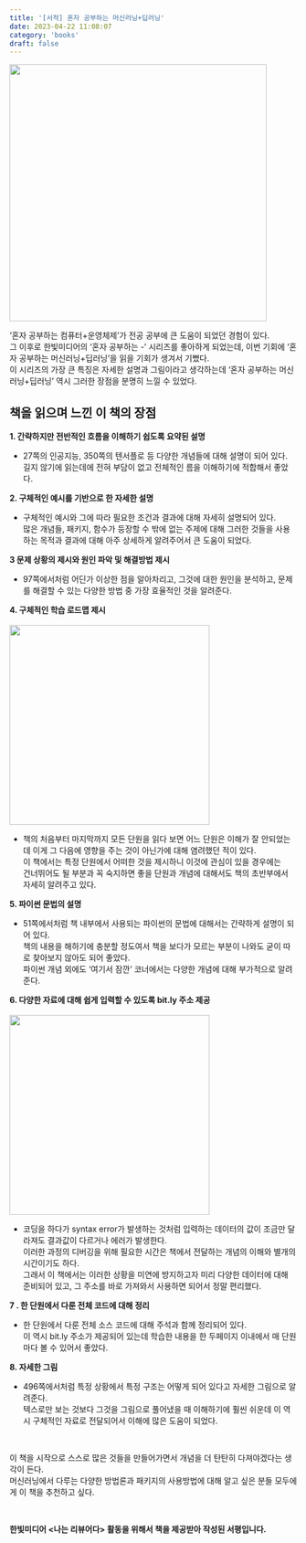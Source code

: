 ```yaml
---
title: '[서적] 혼자 공부하는 머신러닝+딥러닝'
date: 2023-04-22 11:08:07
category: 'books'
draft: false
---
```

<img src="https://user-images.githubusercontent.com/79896443/233764410-ae2bea39-ea22-4e75-8cb4-547f6a494337.png" width="450">

‘혼자 공부하는 컴퓨터+운영체제’가 전공 공부에 큰 도움이 되었던 경험이 있다.   
그 이후로 한빛미디어의 ‘혼자 공부하는 -’ 시리즈를 좋아하게 되었는데, 이번 기회에 ‘혼자 공부하는 머신러닝+딥러닝’을 읽을 기회가 생겨서 기뻤다.   
이 시리즈의 가장 큰 특징은 자세한 설명과 그림이라고 생각하는데 ‘혼자 공부하는 머신러닝+딥러닝’ 역시 그러한 장점을 분명히 느낄 수 있었다.   

## 책을 읽으며 느낀 이 책의 장점
**1. 간략하지만 전반적인 흐름을 이해하기 쉽도록 요약된 설명**    
  - 27쪽의 인공지능,  350쪽의 텐서플로 등 다양한 개념들에 대해 설명이 되어 있다.   
    길지 않기에 읽는데에 전혀 부담이 없고 전체적인 름을 이해하기에 적합해서 좋았다. 

**2. 구체적인 예시를 기반으로 한 자세한 설명**   
  - 구체적인 예시와 그에 따라 필요한 조건과 결과에 대해 자세히 설명되어 있다.     
  많은 개념들, 패키지, 함수가 등장할 수 밖에 없는 주제에 대해 그러한 것들을 사용하는 목적과 결과에 대해 아주 상세하게 알려주어서 큰 도움이 되었다.  

**3  문제 상황의 제시와 원인 파악 및 해결방법 제시**    
  - 97쪽에서처럼 어딘가 이상한 점을 알아차리고, 그것에 대한 원인을 분석하고, 문제를 해결할 수 있는 다양한 방법 중 가장 효율적인 것을 알려준다.  

**4. 구체적인 학습 로드맵 제시**    
<br/>
<img src="https://user-images.githubusercontent.com/79896443/233764486-b41295f1-d8f6-404b-9c24-d00a34d76290.JPG" width="350"> 
  - 책의 처음부터 마지막까지 모든 단원을 읽다 보면 어느 단원은 이해가 잘 안되었는데 이게 그 다음에 영향을 주는 것이 아닌가에 대해 염려했던 적이 있다.   
  이 책에서는 특정 단원에서 어떠한 것을 제시하니 이것에 관심이 있을 경우에는   
  건너뛰어도 될 부분과 꼭 숙지하면 좋을 단원과 개념에 대해서도 책의 초반부에서 자세히 알려주고 있다.

**5.  파이썬 문법의 설명**    
  - 51쪽에서처럼 책 내부에서 사용되는 파이썬의 문법에 대해서는 간략하게 설명이 되어 있다.   
    책의 내용을 해하기에 충분할 정도여서 책을 보다가 모르는 부분이 나와도 굳이 따로 찾아보지 않아도 되어 좋았다.   
    파이썬 개념 외에도 ‘여기서 잠깐’ 코너에서는 다양한 개념에 대해 부가적으로 알려준다.

**6. 다양한 자료에 대해 쉽게 입력할 수 있도록 bit.ly 주소 제공**    
<br/>
<img src="https://user-images.githubusercontent.com/79896443/233764575-28f56eae-9d3f-49c0-93bd-306010c66290.JPG" width="350">

  - 코딩을 하다가 syntax error가 발생하는 것처럼 입력하는 데이터의 값이 조금만 달라져도 결과값이 다르거나 에러가 발생한다.   
  이러한 과정의 디버깅을 위해 필요한 시간은 책에서 전달하는 개념의 이해와 별개의 시간이기도 하다.   
  그래서 이 책에서는 이러한 상황을 미연에 방지하고자 미리 다양한 데이터에 대해 준비되어 있고, 그 주소를 바로 가져와서 사용하면 되어서 정말 편리했다.

**7 . 한 단원에서 다룬 전체 코드에 대해 정리**    
  - 한 단원에서 다룬 전체 소스 코드에 대해 주석과 함께 정리되어 있다.   
    이 역시 bit.ly 주소가 제공되어 있는데 학습한 내용을 한 두페이지 이내에서 매 단원마다 볼 수 있어서 좋았다.

**8.  자세한 그림**    
  - 496쪽에서처럼 특정 상황에서 특정 구조는 어떻게 되어 있다고 자세한 그림으로 알려준다.   
  텍스로만 보는 것보다 그것을 그림으로 풀어냈을 때 이해하기에 훨씬 쉬운데 이 역시 구체적인 자료로 전달되어서 이해에 많은 도움이 되었다.

<br/>

이 책을 시작으로 스스로 많은 것들을 만들어가면서 개념을 더 탄탄히 다져야겠다는 생각이 든다.  
머신러닝에서 다루는 다양한 방법론과 패키지의 사용방법에 대해 알고 싶은 분들 모두에게 이 책을 추천하고 싶다.

<br/>

**한빛미디어 <나는 리뷰어다> 활동을 위해서 책을 제공받아 작성된 서평입니다.**